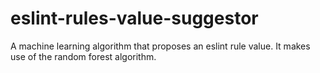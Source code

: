# eslint-rules-value-suggestor
A machine learning algorithm that proposes an eslint rule value. It makes use of the random forest algorithm.
